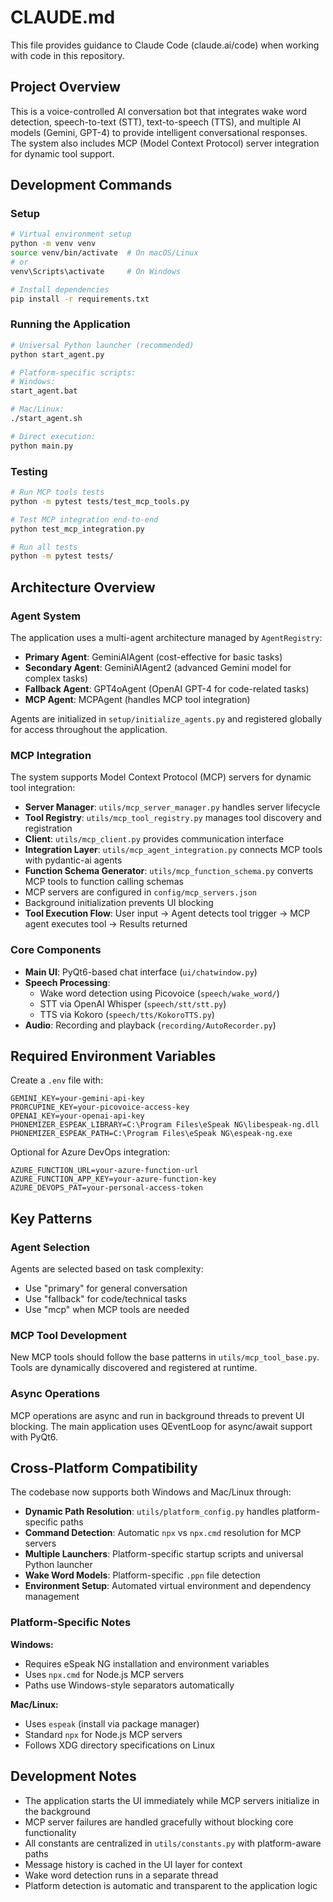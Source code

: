 # CLAUDE.md

This file provides guidance to Claude Code (claude.ai/code) when working with code in this repository.

## Project Overview

This is a voice-controlled AI conversation bot that integrates wake word detection, speech-to-text (STT), text-to-speech (TTS), and multiple AI models (Gemini, GPT-4) to provide intelligent conversational responses. The system also includes MCP (Model Context Protocol) server integration for dynamic tool support.

## Development Commands

### Setup
```bash
# Virtual environment setup
python -m venv venv
source venv/bin/activate  # On macOS/Linux
# or 
venv\Scripts\activate     # On Windows

# Install dependencies
pip install -r requirements.txt
```

### Running the Application
```bash
# Universal Python launcher (recommended)
python start_agent.py

# Platform-specific scripts:
# Windows:
start_agent.bat

# Mac/Linux:
./start_agent.sh

# Direct execution:
python main.py
```

### Testing
```bash
# Run MCP tools tests
python -m pytest tests/test_mcp_tools.py

# Test MCP integration end-to-end
python test_mcp_integration.py

# Run all tests
python -m pytest tests/
```

## Architecture Overview

### Agent System
The application uses a multi-agent architecture managed by `AgentRegistry`:
- **Primary Agent**: GeminiAIAgent (cost-effective for basic tasks)
- **Secondary Agent**: GeminiAIAgent2 (advanced Gemini model for complex tasks)  
- **Fallback Agent**: GPT4oAgent (OpenAI GPT-4 for code-related tasks)
- **MCP Agent**: MCPAgent (handles MCP tool integration)

Agents are initialized in `setup/initialize_agents.py` and registered globally for access throughout the application.

### MCP Integration
The system supports Model Context Protocol (MCP) servers for dynamic tool integration:
- **Server Manager**: `utils/mcp_server_manager.py` handles server lifecycle
- **Tool Registry**: `utils/mcp_tool_registry.py` manages tool discovery and registration
- **Client**: `utils/mcp_client.py` provides communication interface
- **Integration Layer**: `utils/mcp_agent_integration.py` connects MCP tools with pydantic-ai agents
- **Function Schema Generator**: `utils/mcp_function_schema.py` converts MCP tools to function calling schemas
- MCP servers are configured in `config/mcp_servers.json`
- Background initialization prevents UI blocking
- **Tool Execution Flow**: User input → Agent detects tool trigger → MCP agent executes tool → Results returned

### Core Components
- **Main UI**: PyQt6-based chat interface (`ui/chatwindow.py`)
- **Speech Processing**: 
  - Wake word detection using Picovoice (`speech/wake_word/`)
  - STT via OpenAI Whisper (`speech/stt/stt.py`)
  - TTS via Kokoro (`speech/tts/KokoroTTS.py`)
- **Audio**: Recording and playback (`recording/AutoRecorder.py`)

## Required Environment Variables

Create a `.env` file with:
```
GEMINI_KEY=your-gemini-api-key
PRORCUPINE_KEY=your-picovoice-access-key
OPENAI_KEY=your-openai-api-key
PHONEMIZER_ESPEAK_LIBRARY=C:\Program Files\eSpeak NG\libespeak-ng.dll
PHONEMIZER_ESPEAK_PATH=C:\Program Files\eSpeak NG\espeak-ng.exe
```

Optional for Azure DevOps integration:
```
AZURE_FUNCTION_URL=your-azure-function-url
AZURE_FUNCTION_APP_KEY=your-azure-function-key
AZURE_DEVOPS_PAT=your-personal-access-token
```

## Key Patterns

### Agent Selection
Agents are selected based on task complexity:
- Use "primary" for general conversation
- Use "fallback" for code/technical tasks
- Use "mcp" when MCP tools are needed

### MCP Tool Development
New MCP tools should follow the base patterns in `utils/mcp_tool_base.py`. Tools are dynamically discovered and registered at runtime.

### Async Operations
MCP operations are async and run in background threads to prevent UI blocking. The main application uses QEventLoop for async/await support with PyQt6.

## Cross-Platform Compatibility

The codebase now supports both Windows and Mac/Linux through:

- **Dynamic Path Resolution**: `utils/platform_config.py` handles platform-specific paths
- **Command Detection**: Automatic `npx` vs `npx.cmd` resolution for MCP servers
- **Multiple Launchers**: Platform-specific startup scripts and universal Python launcher
- **Wake Word Models**: Platform-specific `.ppn` file detection
- **Environment Setup**: Automated virtual environment and dependency management

### Platform-Specific Notes

**Windows:**
- Requires eSpeak NG installation and environment variables
- Uses `npx.cmd` for Node.js MCP servers
- Paths use Windows-style separators automatically

**Mac/Linux:**
- Uses `espeak` (install via package manager)
- Standard `npx` for Node.js MCP servers  
- Follows XDG directory specifications on Linux

## Development Notes

- The application starts the UI immediately while MCP servers initialize in the background
- MCP server failures are handled gracefully without blocking core functionality
- All constants are centralized in `utils/constants.py` with platform-aware paths
- Message history is cached in the UI layer for context
- Wake word detection runs in a separate thread
- Platform detection is automatic and transparent to the application logic